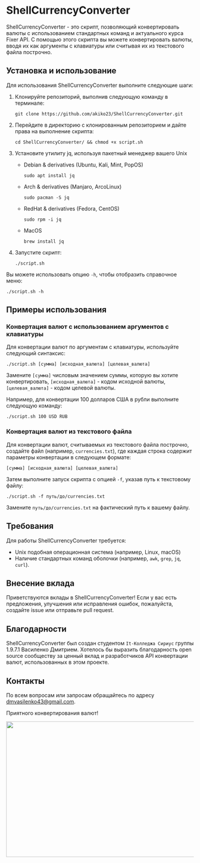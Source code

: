   # ShellCurrencyConverter

ShellCurrencyConverter - это скрипт, позволяющий конвертировать валюты с использованием стандартных команд и актуального курса Fixer API. С помощью этого скрипта вы можете конвертировать валюты, вводя их как аргументы с клавиатуры или считывая их из текстового файла построчно.

## Установка и использование

Для использования ShellCurrencyConverter выполните следующие шаги:

1. Клонируйте репозиторий, выполнив следующую команду в терминале:
   ```
   git clone https://github.com/akiko23/ShellCurrencyConverter.git
   ```

2. Перейдите в директорию c клонированным репозиторием и дайте права на выполнение скрипта:
   ```
   cd ShellCurrencyConverter/ && chmod +x script.sh
   ```
   
3. Установите утилиту jq, используя пакетный менеджер вашего Unix
    - Debian & derivatives (Ubuntu, Kali, Mint, PopOS)
      ```
      sudo apt install jq
      ```
    - Arch & derivatives (Manjaro, ArcoLinux)
      ```
      sudo pacman -S jq
      ```
    - RedHat & derivatives (Fedora, CentOS)
      ```
      sudo rpm -i jq 
      ```
    - MacOS
      ```
      brew install jq 
      ```

4. Запустите скрипт:
   ```
   ./script.sh
   ```

Вы можете использовать опцию `-h`, чтобы отобразить справочное меню:
   ```
   ./script.sh -h
   ```

## Примеры использования

### Конвертация валют с использованием аргументов с клавиатуры

Для конвертации валют по аргументам с клавиатуры, используйте следующий синтаксис:
```
./script.sh [сумма] [исходная_валюта] [целевая_валюта]
```
Замените `[сумма]` числовым значением суммы, которую вы хотите конвертировать, `[исходная_валюта]` - кодом исходной валюты, `[целевая_валюта]` - кодом целевой валюты.

Например, для конвертации 100 долларов США в рубли выполните следующую команду:
```
./script.sh 100 USD RUB
```

### Конвертация валют из текстового файла

Для конвертации валют, считываемых из текстового файла построчно, создайте файл (например, `currencies.txt`), где каждая строка содержит параметры конвертации в следующем формате:
```
[сумма] [исходная_валюта] [целевая_валюта]
```

Затем выполните запуск скрипта с опцией `-f`, указав путь к текстовому файлу:
```
./script.sh -f путь/до/currencies.txt
```
Замените `путь/до/currencies.txt` на фактический путь к вашему файлу.

## Требования

Для работы ShellCurrencyConverter требуется:

- Unix подобная операционная система (например, Linux, macOS)
- Наличие стандартных команд оболочки (например, `awk`, `grep`, `jq`, `curl`).

## Внесение вклада

Приветствуются вклады в ShellCurrencyConverter! Если у вас есть предложения, улучшения или исправления ошибок, пожалуйста, создайте issue или отправьте pull request.

## Благодарности

ShellCurrencyConverter был создан студентом `It-Колледжа Сириус` группы 1.9.7.1 Василенко Дмитрием. Хотелось бы выразить благодарность open source сообществу за ценный вклад и разработчиков API конвертации валют, использованных в этом проекте.

## Контакты

По всем вопросам или запросам обращайтесь по адресу dmvasilenko43@gmail.com.

Приятного конвертирования валют!

<img width="600" height="365" src="https://www.meme-arsenal.com/memes/ee9d59eb87605907186a2407b84f2b89.jpg" />
